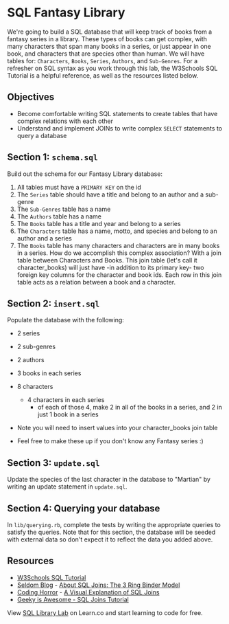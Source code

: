 # SQL Fantasy Library

We're going to build a SQL database that will keep track of books from a fantasy
series in a library. These types of books can get complex, with many characters
that span many books in a series, or just appear in one book, and characters
that are species other than human. We will have tables for: `Characters`,
`Books`, `Series`, `Authors`, and `Sub-Genres`. For a refresher on SQL syntax as
you work through this lab, the W3Schools SQL Tutorial is a helpful reference, as
well as the resources listed below.

## Objectives

* Become comfortable writing SQL statements to create tables that have complex
  relations with each other
* Understand and implement JOINs to write complex `SELECT` statements to query a
  database

## Section 1: `schema.sql`

Build out the schema for our Fantasy Library database:

1. All tables must have a `PRIMARY KEY` on the id
2. The `Series` table should have a title and belong to an author and a sub-genre
3. The `Sub-Genres` table has a name
4. The `Authors` table has a name
5. The `Books` table has a title and year and belong to a series
6. The `Characters` table has a name, motto, and species and belong to an author and a
   series
7. The `Books` table has many characters and characters are in many books in a series.
   How do we accomplish this complex association? With a join table between
   Characters and Books. This join table (let's call it character_books) will
   just have -in addition to its primary key- two foreign key columns for the
   character and book ids. Each row in this join table acts as a relation
   between a book and a character.

## Section 2: `insert.sql`

Populate the database with the following:

* 2 series
* 2 sub-genres
* 2 authors
* 3 books in each series
* 8 characters
  * 4 characters in each series
    * of each of those 4, make 2 in all of the books in a series, and 2 in just
      1 book in a series
* Note you will need to insert values into your character_books join table

* Feel free to make these up if you don't know any Fantasy series :)

## Section 3: `update.sql`

Update the species of the last character in the database to "Martian" by writing
an update statement in `update.sql`.

## Section 4: Querying your database

In `lib/querying.rb`, complete the tests by writing the appropriate queries to
satisfy the queries. Note that for this section, the database will be seeded
with external data so don't expect it to reflect the data you added above.

## Resources

* [W3Schools SQL Tutorial](http://www.w3schools.com/sql/)
* [Seldom Blog](http://blog.seldomatt.com/blog/2012/10/17/about-sql-joins-the-3-ring-binder-model/) - [About SQL Joins: The 3 Ring Binder Model](http://blog.seldomatt.com/blog/2012/10/17/about-sql-joins-the-3-ring-binder-model/)
* [Coding Horror](http://blog.codinghorror.com/) - [A Visual Explanation of SQL Joins](http://blog.codinghorror.com/a-visual-explanation-of-sql-joins/)
* [Geeky is Awesome - SQL Joins Tutorial](https://geekyisawesome.blogspot.com/2011/03/sql-joins-tutorial.html)

<p class='util--hide'>View <a href='https://learn.co/lessons/sql-library-lab'>SQL Library Lab</a> on Learn.co and start learning to code for free.</p>
